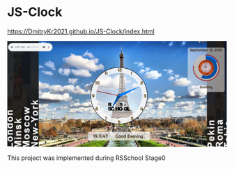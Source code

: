 # JS-Clock

https://DmitryKr2021.github.io/JS-Clock/index.html

![](https://github.com/DmitryKr2021/JS-Clock/blob/gh-pages/screenshot.JPG)

This project was implemented during RSSchool Stage0

